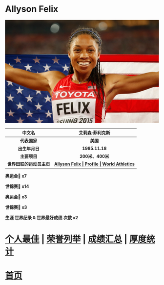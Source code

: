 # Allyson Felix

![Allyson Felix](./Picture.png)

|          中文名          |                       艾莉森·菲利克斯                        |
| :----------------------: | :----------------------------------------------------------: |
|       **代表国家**       |                           **美国**                           |
|      **出生年月日**      |                        **1985.11.18**                        |
|       **主要项目**       |                       **200米、400米**                       |
| **世界田联的运动员主页** | **[Allyson Felix \| Profile \| World Athletics](https://worldathletics.org/athletes/united-states/allyson-felix-14309983)** |

**奥运会🥇 x7**

**世锦赛🥇 x14**

**奥运会🥈 x3**

**世锦赛🥈 x3**

**生涯 世界纪录 & 世界最好成绩 次数 x2**

# [个人最佳](./Personal-Best.md) | [荣誉列举](./Honors.md) | [成绩汇总](./Results.md) | [厚度统计](./Stats.md)

# [首页](../../../../README.md)
